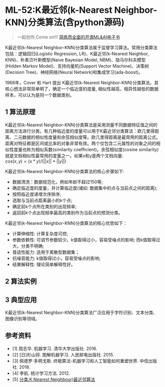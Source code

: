 # ML-52:K最近邻(k-Nearest Neighbor-KNN)分类算法(含python源码)

> 一起创作,Come on!!! [简练而全面的开源ML&AI电子书](https://github.com/media-tm/MTOpenML)

K最近邻(k-Nearest Neighbor-KNN)分类算法属于监督学习算法。常用分类算法包括：逻辑回归(Logistic Regression, LR)、K最近邻(k-Nearest Neighbor, KNN)、朴素贝叶斯模型(Naive Bayesian Model, NBM)、隐马尔科夫模型(Hidden Markov Model)、支持向量机(Support Vector Machine)、决策树(Decision Tree)、神经网络(Neural Network)和集成学习(ada-boost)。

1968年，Cover 和 Hart 提出 K最近邻(k-Nearest Neighbor-KNN)分类算法。其核心想法非常简单明了，确定一个临近度的度量, 相似性越高，相异性越低的数据样本，可以认为是同一个数据类别。

## 1 算法原理

K最近邻(k-Nearest Neighbor-KNN)分类算法是采用测量不同数据特征值之间的距离方法进行分类。有几种临近度的度量可以用于K最近邻分类算法：欧几里得距离、二元数据的相似性度量和余弦相似度等。欧几里得距离是最常用的距离公式。距离对特征都是区间或比率的对象非常有效。两个仅包含二元属性的对象之间的相似性度量也称为相似系数(similarity coefficient)。余弦相似度(cosine similarity)就是文档相似性最常用的度量之一。如果x和y是两个文档向量:  
$cos(x,y)=(x*y)/(||x||*||y||)$

K最近邻(k-Nearest Neighbor-KNN)分类算法的核心步骤如下:

- 数据清洗：数据规范化，例如年龄不超过150等;
- 确定临近度的度量，并计算临近度(诸如: 数据集中的点与当前点之间的距离);
- 按照临近度递增次序排序;
- 选取与当前点距离最小的k个点;
- 确定前k个点所在类别的出现频率;
- 返回前k个点出现频率最高的类别作为当前点的预测分类。

K最近邻(k-Nearest Neighbor-KNN)分类算法的核心优势如下：

- 计算伸缩性: 计算复杂度可控;
- 参数依赖性: 可调节参数较少。k值取得过小，容易受噪点的影响; 而k值取得过大，分类不明确;
- 普适性能力: 适用于离散型数据集；
- 抗噪音能力: k值取得过小，容易受噪点的影响;
- 结果解释性: 理论简单解释性好。

## 2 算法实例

## 3 典型应用

K最近邻(k-Nearest Neighbor-KNN)分类算法广泛应用于字符识别、文本分类、图像识别等领域。

## 参考资料

- [1] 周志华. 机器学习. 清华大学出版社. 2016.
- [2] [日]杉山将. 图解机器学习. 人民邮电出版社. 2015.
- [3] 佩德罗·多明戈斯. 终极算法-机器学习和人工智能如何重塑世界. 中信出版社. 2018.
- [4] 李航. 统计学习方法. 2012.
- [5] [分类:K Nearest Neighbour)最近邻算法](https://www.cnblogs.com/fushengweixie/p/8196371.html)